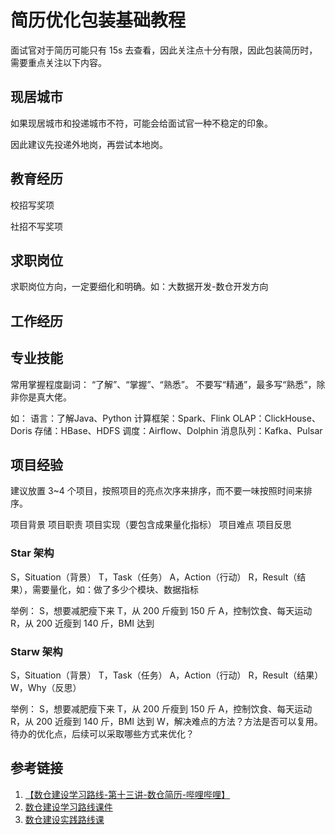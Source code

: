 # 简历优化包装基础教程


面试官对于简历可能只有 15s 去查看，因此关注点十分有限，因此包装简历时，需要重点关注以下内容。

## 现居城市


如果现居城市和投递城市不符，可能会给面试官一种不稳定的印象。

因此建议先投递外地岗，再尝试本地岗。

## 教育经历

校招写奖项

社招不写奖项

## 求职岗位

求职岗位方向，一定要细化和明确。如：大数据开发-数仓开发方向

## 工作经历




## 专业技能

常用掌握程度副词：
“了解”、“掌握”、“熟悉”。
不要写“精通”，最多写“熟悉”，除非你是真大佬。

如：
语言：了解Java、Python
计算框架：Spark、Flink
OLAP：ClickHouse、Doris
存储：HBase、HDFS
调度：Airflow、Dolphin
消息队列：Kafka、Pulsar

## 项目经验

建议放置 3~4 个项目，按照项目的亮点次序来排序，而不要一味按照时间来排序。

项目背景
项目职责
项目实现（要包含成果量化指标）
项目难点
项目反思

### Star 架构

S，Situation（背景）
T，Task（任务）
A，Action（行动）
R，Result（结果），需要量化，如：做了多少个模块、数据指标

举例：
S，想要减肥瘦下来
T，从 200 斤瘦到 150 斤
A，控制饮食、每天运动
R，从 200 近瘦到 140 斤，BMI 达到


### Starw 架构

S，Situation（背景）
T，Task（任务）
A，Action（行动）
R，Result（结果）
W，Why（反思）

举例：
S，想要减肥瘦下来
T，从 200 斤瘦到 150 斤
A，控制饮食、每天运动
R，从 200 近瘦到 140 斤，BMI 达到
W，解决难点的方法？方法是否可以复用。待办的优化点，后续可以采取哪些方式来优化？

## 参考链接
1. [【数仓建设学习路线-第十三讲-数仓简历-哔哩哔哩】](https://b23.tv/j6yQEZ6)
2. [数仓建设学习路线课件](https://pan.baidu.com/s/1kpW6y5tYYT7elihjt3cK8A?pwd=data)
3. [数仓建设实践路线课](https://pan.baidu.com/s/1ZYIYKt8FgxWZiwmoFIOSbQ?pwd=v6pr)
